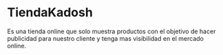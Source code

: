 # TiendaKadosh
Es una tienda online que solo muestra productos con el objetivo de hacer publicidad para nuestro cliente y tenga mas visibilidad en el mercado online.
